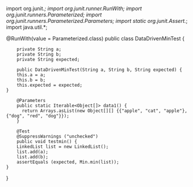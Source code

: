import org.junit.*;
import org.junit.runner.RunWith;
import org.junit.runners.Parameterized;
import org.junit.runners.Parameterized.Parameters;
import static org.junit.Assert.*;
import java.util.*;


@RunWith(value = Parameterized.class)
public class DataDrivenMinTest {

        private String a;
        private String b;
        private String expected;

        public DataDrivenMinTest(String a, String b, String expected) {
        this.a = a;
        this.b = b;
        this.expected = expected;
    }

        @Parameters
        public static Iterable<Object[]> data1() {
          return Arrays.asList(new Object[][] {{"apple", "cat", "apple"}, {"dog", "red", "dog"}});
        }

        @Test
        @SuppressWarnings ("unchecked")
        public void testmin() {
        LinkedList list = new LinkedList();
        list.add(a);
        list.add(b);
        assertEquals (expected, Min.min(list));
    }

}
